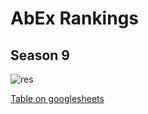# AbEx Rankings

## Season 9

![res](../converted/aes9rurank.jpg)

[Table on googlesheets](https://docs.google.com/spreadsheets/d/1hsh9Ve9JvRZlpoZem0DYcFEJO6UIcn5wFlsLRgvrce4/edit#gid=0)